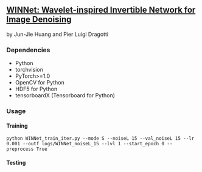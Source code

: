 ## [WINNet: Wavelet-inspired Invertible Network for Image Denoising](https://arxiv.org/pdf/2109.06381.pdf)
by Jun-Jie Huang and Pier Luigi Dragotti

### Dependencies
* Python
* torchvision
* PyTorch>=1.0
* OpenCV for Python
* HDF5 for Python
* tensorboardX (Tensorboard for Python)

### Usage

#### Training
```python WINNet_train_iter.py --mode S --noiseL 15 --val_noiseL 15 --lr 0.001 --outf logs/WINNet_noiseL_15 --lvl 1 --start_epoch 0 --preprocess True```

#### Testing


